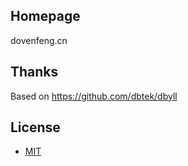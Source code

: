 ## Homepage
dovenfeng.cn

## Thanks
Based on https://github.com/dbtek/dbyll

## License
- [MIT](http://opensource.org/licenses/MIT)